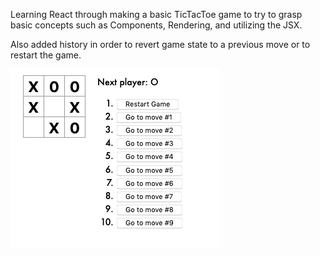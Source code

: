 Learning React through making a basic TicTacToe game to try to grasp basic concepts such as Components, Rendering, and utilizing the JSX.

Also added history in order to revert game state to a previous move or to restart the game. 


![Image of TicTacToe](https://raw.githubusercontent.com/PranalMadria/TicTacToe/main/TicTacToe.png)

